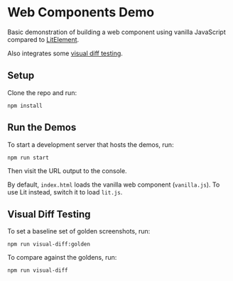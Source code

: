 # Web Components Demo

Basic demonstration of building a web component using vanilla JavaScript compared to [LitElement](https://lit-element.polymer-project.org/).

Also integrates some [visual diff testing](https://github.com/BrightspaceUI/visual-diff).

## Setup

Clone the repo and run:

```shell
npm install
```

## Run the Demos

To start a development server that hosts the demos, run:

```shell
npm run start
```

Then visit the URL output to the console.

By default, `index.html` loads the vanilla web component (`vanilla.js`). To use Lit instead, switch it to load `lit.js`.

## Visual Diff Testing

To set a baseline set of golden screenshots, run:

```shell
npm run visual-diff:golden
```

To compare against the goldens, run:

```shell
npm run visual-diff
```